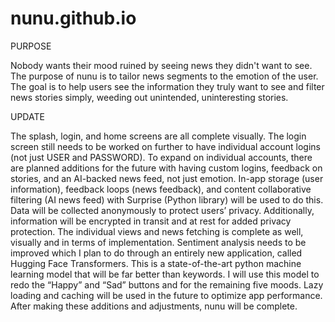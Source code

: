 # nunu.github.io
PURPOSE

Nobody wants their mood ruined by seeing news they didn't want to see. The purpose of nunu is to tailor news segments to the emotion of the user. The goal is to help users see the information they truly want to see and filter news stories simply, weeding out unintended, uninteresting stories. 

UPDATE

The splash, login, and home screens are all complete visually. The login screen still needs to be worked on further to have individual account logins (not just USER and PASSWORD). To expand on individual accounts, there are planned additions for the future with having custom logins, feedback on stories, and an AI-backed news feed, not just emotion. In-app storage (user information), feedback loops (news feedback), and content collaborative filtering (AI news feed) with Surprise (Python library) will be used to do this. Data will be collected anonymously to protect users’ privacy. Additionally, information will be encrypted in transit and at rest for added privacy protection. The individual views and news fetching is complete as well, visually and in terms of implementation. Sentiment analysis needs to be improved which I plan to do through an entirely new application, called Hugging Face Transformers. This is a state-of-the-art python machine learning model that will be far better than keywords. I will use this model to redo the “Happy” and “Sad” buttons and for the remaining five moods. Lazy loading and caching will be used in the future to optimize app performance. After making these additions and adjustments, nunu will be complete.
